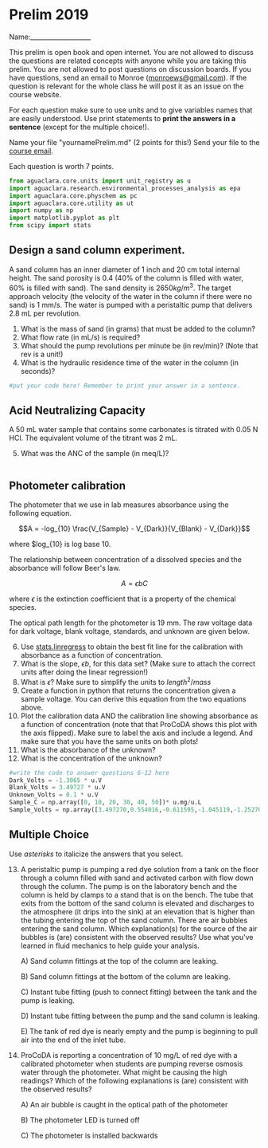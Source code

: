 # Prelim 2019

Name:___________________

This prelim is open book and open internet. You are not allowed to discuss the questions are related concepts with anyone while you are taking this prelim. You are not allowed to post questions on discussion boards. If you have questions, send an email to Monroe (monroews@gmail.com). If the question is relevant for the whole class he will post it as an issue on the course website.

For each question make sure to use units and to give variables names that are easily understood. Use print statements to **print the answers in a sentence** (except for the multiple choice!).

Name your file "yournamePrelim.md" (2 points for this!)
Send your file to the [course email](cee_4530@cornell.edu).

Each question is worth 7 points.

```python
from aguaclara.core.units import unit_registry as u
import aguaclara.research.environmental_processes_analysis as epa
import aguaclara.core.physchem as pc
import aguaclara.core.utility as ut
import numpy as np
import matplotlib.pyplot as plt
from scipy import stats
```

## Design a sand column experiment.
A sand column has an inner diameter of 1 inch and 20 cm total internal height. The sand porosity is 0.4 (40% of the column is filled with water, 60% is filled with sand). The sand density is $2650 kg/m^3$. The target approach velocity (the velocity of the water in the column if there were no sand) is 1 mm/s. The water is pumped with a peristaltic pump that delivers 2.8 mL per revolution.


1. What is the mass of sand (in grams) that must be added to the column?
2. What flow rate (in mL/s) is required?
3. What should the pump revolutions per minute be (in rev/min)? (Note that rev is a unit!)
4. What is the hydraulic residence time of the water in the column (in seconds)?

```python
#put your code here! Remember to print your answer in a sentence.


```

## Acid Neutralizing Capacity

A 50 mL water sample that contains some carbonates is titrated with 0.05 N HCl. The equivalent volume of the titrant was 2 mL.

5. What was the ANC of the sample (in meq/L)?

```python

```



## Photometer calibration
The photometer that we use in lab measures absorbance using the following equation.

$$A = -log_{10} \frac{V_{Sample} - V_{Dark}}{V_{Blank} - V_{Dark}}$$

where $log_{10} is log base 10.

The relationship between concentration of a dissolved species and the absorbance will follow Beer's law.

$$ A = \epsilon b C $$

where $\epsilon$ is the extinction coefficient that is a property of the chemical species.

The optical path length for the photometer is 19 mm. The raw voltage data for dark voltage, blank voltage, standards, and unknown are given below.

6. Use [stats.linregress](https://docs.scipy.org/doc/scipy/reference/generated/scipy.stats.linregress.html) to obtain the best fit line for the calibration with absorbance as a function of concentration.
7. What is the slope, $\epsilon b$, for this data set? (Make sure to attach the correct units after doing the linear regression!)
8. What is $\epsilon$? Make sure to simplify the units to $length^2/mass$
9. Create a function in python that returns the concentration given a sample voltage. You can derive this equation from the two equations above.
10. Plot the calibration data AND the calibration line showing absorbance as a function of concentration (note that that ProCoDA shows this plot with the axis flipped). Make sure to label the axis and include a legend. And make sure that you have the same units on both plots!
11. What is the absorbance of the unknown?
12. What is the concentration of the unknown?

```python
#write the code to answer questions 6-12 here
Dark_Volts = -1.3065 * u.V
Blank_Volts = 3.49727 * u.V
Unknown_Volts = 0.1 * u.V
Sample_C = np.array([0, 10, 20, 30, 40, 50])* u.mg/u.L
Sample_Volts = np.array([3.497270,0.554016,-0.611595,-1.045119,-1.252709,-1.283894])* u.volts

```


## Multiple Choice

Use *asterisks* to italicize the answers that you select.

13. A peristaltic pump is pumping a red dye solution from a tank on the floor through a column filled with sand and activated carbon with flow down through the column. The pump is on the laboratory bench and the column is held by clamps to a stand that is on the bench. The tube that exits from the bottom of the sand column is elevated and discharges to the atmosphere (it drips into the sink) at an elevation that is higher than the tubing entering the top of the sand column. There are air bubbles entering the sand column. Which explanation(s) for the source of the air bubbles is (are) consistent with the observed results? Use what you've learned in fluid mechanics to help guide your analysis.

    A) Sand column fittings at the top of the column are leaking.

    B) Sand column fittings at the bottom of the column are leaking.

    C) Instant tube fitting (push to connect fitting) between the tank and the pump is leaking.

    D) Instant tube fitting between the pump and the sand column is leaking.

    E) The tank of red dye is nearly empty and the pump is beginning to pull air into the end of the inlet tube.

14. ProCoDA is reporting a concentration of 10 mg/L of red dye with a calibrated photometer when students are pumping reverse osmosis water through the photometer. What might be causing the high readings? Which of the following explanations is (are) consistent with the observed results?

     A) An air bubble is caught in the optical path of the photometer

     B) The photometer LED is turned off

     C) The photometer is installed backwards
